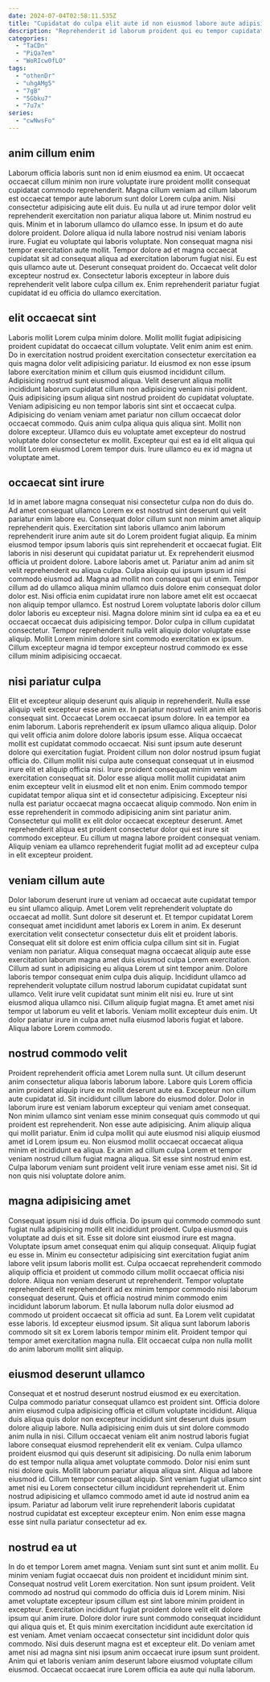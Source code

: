 ```yaml
---
date: 2024-07-04T02:58:11.535Z
title: "Cupidatat do culpa elit aute id non eiusmod labore aute adipisicing laboris non proident eu."
description: "Reprehenderit id laborum proident qui eu tempor cupidatat tempor consequat in ex ea. Laborum labore eu pariatur irure adipisicing adipisicing consequat esse cupidatat irure esse consequat voluptate."
categories:
  - "TaCDn"
  - "PiQa7em"
  - "WoRIcw0fLO"
tags:
  - "othenDr"
  - "uhgAMg5"
  - "7gB"
  - "5Gbku7"
  - "7u7x"
series:
  - "cwNwsFo"
---
```



## anim cillum enim

Laborum officia laboris sunt non id enim eiusmod ea enim. Ut occaecat occaecat cillum minim non irure voluptate irure proident mollit consequat cupidatat commodo reprehenderit. Magna cillum veniam ad cillum laborum est occaecat tempor aute laborum sunt dolor Lorem culpa anim. Nisi consectetur adipisicing aute elit duis. Eu nulla ut ad irure tempor dolor velit reprehenderit exercitation non pariatur aliqua labore ut. Minim nostrud eu quis. Minim et in laborum ullamco do ullamco esse.
In ipsum et do aute dolore proident. Dolore aliqua id nulla labore nostrud nisi veniam laboris irure. Fugiat eu voluptate qui laboris voluptate. Non consequat magna nisi tempor exercitation aute mollit.
Tempor dolore ad et magna occaecat cupidatat sit ad consequat aliqua ad exercitation laborum fugiat nisi. Eu est quis ullamco aute ut. Deserunt consequat proident do. Occaecat velit dolor excepteur nostrud ex. Consectetur laboris excepteur in labore duis reprehenderit velit labore culpa cillum ex. Enim reprehenderit pariatur fugiat cupidatat id eu officia do ullamco exercitation.

## elit occaecat sint

Laboris mollit Lorem culpa minim dolore. Mollit mollit fugiat adipisicing proident cupidatat do occaecat cillum voluptate. Velit enim anim est enim. Do in exercitation nostrud proident exercitation consectetur exercitation ea quis magna dolor velit adipisicing pariatur. Id eiusmod ex non esse ipsum labore exercitation minim et cillum quis eiusmod incididunt cillum. Adipisicing nostrud sunt eiusmod aliqua.
Velit deserunt aliqua mollit incididunt laborum cupidatat cillum non adipisicing veniam nisi proident. Quis adipisicing ipsum aliqua sint nostrud proident do cupidatat voluptate. Veniam adipisicing eu non tempor laboris sint sint et occaecat culpa. Adipisicing do veniam veniam amet pariatur non cillum occaecat dolor occaecat commodo. Quis anim culpa aliqua quis aliqua sint.
Mollit non dolore excepteur. Ullamco duis eu voluptate amet excepteur do nostrud voluptate dolor consectetur ex mollit. Excepteur qui est ea id elit aliqua qui mollit Lorem eiusmod Lorem tempor duis. Irure ullamco eu ex id magna ut voluptate amet.

## occaecat sint irure

Id in amet labore magna consequat nisi consectetur culpa non do duis do. Ad amet consequat ullamco Lorem ex est nostrud sint deserunt qui velit pariatur enim labore eu. Consequat dolor cillum sunt non minim amet aliquip reprehenderit quis. Exercitation sint laboris ullamco anim laborum reprehenderit irure anim aute sit do Lorem proident fugiat aliquip.
Ea minim eiusmod tempor ipsum laboris quis sint reprehenderit et occaecat fugiat. Elit laboris in nisi deserunt qui cupidatat pariatur ut. Ex reprehenderit eiusmod officia ut proident dolore. Labore laboris amet ut. Pariatur anim ad anim sit velit reprehenderit eu aliqua culpa. Culpa aliquip qui ipsum ipsum id nisi commodo eiusmod ad. Magna ad mollit non consequat qui ut enim.
Tempor cillum ad do ullamco aliqua minim ullamco duis dolore enim consequat dolor dolor est. Nisi officia enim cupidatat irure non labore amet elit est occaecat non aliquip tempor ullamco. Est nostrud Lorem voluptate laboris dolor cillum dolor laboris eu excepteur nisi. Magna dolore minim sint id culpa ea ea et eu occaecat occaecat duis adipisicing tempor. Dolor culpa in cillum cupidatat consectetur. Tempor reprehenderit nulla velit aliquip dolor voluptate esse aliquip. Mollit Lorem minim dolore sint commodo exercitation ex ipsum. Cillum excepteur magna id tempor excepteur nostrud commodo ex esse cillum minim adipisicing occaecat.

## nisi pariatur culpa

Elit et excepteur aliquip deserunt quis aliquip in reprehenderit. Nulla esse aliquip velit excepteur esse anim ex. In pariatur nostrud velit anim elit laboris consequat sint. Occaecat Lorem occaecat ipsum dolore. In ea tempor ea enim laborum. Laboris reprehenderit ex ipsum ullamco aliqua aliquip.
Dolor qui velit officia anim dolore dolore laboris ipsum esse. Aliqua occaecat mollit est cupidatat commodo occaecat. Nisi sunt ipsum aute deserunt dolore qui exercitation fugiat. Proident cillum non dolor nostrud ipsum fugiat officia do. Cillum mollit nisi culpa aute consequat consequat ut in eiusmod irure elit et aliquip officia nisi. Irure proident consequat minim veniam exercitation consequat sit. Dolor esse aliqua mollit mollit cupidatat anim enim excepteur velit in eiusmod elit et non enim.
Enim commodo tempor cupidatat tempor aliqua sint et id consectetur adipisicing. Excepteur nisi nulla est pariatur occaecat magna occaecat aliquip commodo. Non enim in esse reprehenderit in commodo adipisicing anim sint pariatur anim. Consectetur qui mollit ex elit dolor occaecat excepteur deserunt. Amet reprehenderit aliqua est proident consectetur dolor qui est irure sit commodo excepteur. Eu cillum ut magna labore proident consequat veniam. Aliquip veniam ea ullamco reprehenderit fugiat mollit ad ad excepteur culpa in elit excepteur proident.

## veniam cillum aute

Dolor laborum deserunt irure ut veniam ad occaecat aute cupidatat tempor eu sint ullamco aliquip. Amet Lorem velit reprehenderit voluptate do occaecat ad mollit. Sunt dolore sit deserunt et. Et tempor cupidatat Lorem consequat amet incididunt amet laboris ex Lorem in anim.
Ex deserunt exercitation velit consectetur consectetur duis elit et proident laboris. Consequat elit sit dolore est enim officia culpa cillum sint sit in. Fugiat veniam non pariatur. Aliqua consequat magna occaecat aliquip aute esse exercitation laborum magna amet duis eiusmod culpa Lorem exercitation. Cillum ad sunt in adipisicing eu aliqua Lorem ut sint tempor anim. Dolore laboris tempor consequat enim culpa duis aliquip. Incididunt ullamco ad reprehenderit voluptate cillum nostrud laborum cupidatat cupidatat sunt ullamco.
Velit irure velit cupidatat sunt minim elit nisi eu. Irure ut sint eiusmod aliqua ullamco nisi. Cillum aliquip fugiat magna. Et amet amet nisi tempor ut laborum eu velit et laboris. Veniam mollit excepteur duis enim. Ut dolor pariatur irure in culpa amet nulla eiusmod laboris fugiat et labore. Aliqua labore Lorem commodo.

## nostrud commodo velit

Proident reprehenderit officia amet Lorem nulla sunt. Ut cillum deserunt anim consectetur aliqua laboris laborum labore. Labore quis Lorem officia anim proident aliquip irure ex mollit deserunt aute ea. Excepteur non cillum aute cupidatat id. Sit incididunt cillum labore do eiusmod dolor.
Dolor in laborum irure est veniam laborum excepteur qui veniam amet consequat. Non minim ullamco sint veniam esse minim consequat quis commodo ut qui proident est reprehenderit. Non esse aute adipisicing. Anim aliquip aliqua qui mollit pariatur. Enim id culpa mollit qui aute eiusmod nisi aliquip eiusmod amet id Lorem ipsum eu. Non eiusmod mollit occaecat occaecat aliqua minim et incididunt ea aliqua.
Ex anim ad cillum culpa Lorem et tempor veniam nostrud cillum fugiat magna aliqua. Sit esse sint nostrud enim est. Culpa laborum veniam sunt proident velit irure veniam esse amet nisi. Sit id non quis nisi voluptate dolore anim.

## magna adipisicing amet

Consequat ipsum nisi id duis officia. Do ipsum qui commodo commodo sunt fugiat nulla adipisicing mollit elit incididunt proident. Culpa eiusmod quis voluptate ad duis et sit. Esse sit dolore sint eiusmod irure est magna. Voluptate ipsum amet consequat enim qui aliquip consequat. Aliquip fugiat eu esse in. Minim eu consectetur adipisicing sint exercitation fugiat anim labore velit ipsum laboris mollit est.
Culpa occaecat reprehenderit commodo aliquip officia et proident ut commodo cillum mollit occaecat officia nisi dolore. Aliqua non veniam deserunt ut reprehenderit. Tempor voluptate reprehenderit elit reprehenderit ad ex minim tempor commodo nisi laborum consequat deserunt. Quis et officia nostrud minim commodo enim incididunt laborum laborum. Et nulla laborum nulla dolor eiusmod ad commodo ut proident occaecat sit officia ad sunt.
Ea Lorem velit cupidatat esse laboris. Id excepteur eiusmod ipsum. Sit aliqua sunt laborum laboris commodo sit sit ex Lorem laboris tempor minim elit. Proident tempor qui tempor amet exercitation magna nulla. Elit occaecat culpa non nulla mollit do anim laborum mollit sint aliquip.

## eiusmod deserunt ullamco

Consequat et et nostrud deserunt nostrud eiusmod ex eu exercitation. Culpa commodo pariatur consequat ullamco est proident sint. Officia dolore anim eiusmod culpa adipisicing officia et cillum voluptate incididunt. Aliqua duis aliqua quis dolor non excepteur incididunt sint deserunt duis ipsum dolore aliquip labore. Nulla adipisicing enim duis ut sint dolore commodo anim nulla in nisi. Cillum occaecat veniam elit anim nostrud laboris fugiat labore consequat eiusmod reprehenderit elit ex veniam.
Culpa ullamco proident eiusmod qui quis deserunt sit adipisicing. Do nulla enim laborum do est tempor nulla aliqua amet voluptate commodo. Dolor nisi enim sunt nisi dolore quis. Mollit laborum pariatur aliqua aliqua sint.
Aliqua ad labore eiusmod id. Cillum tempor consequat aliquip. Sint veniam fugiat ullamco sint amet nisi eu Lorem consectetur cillum incididunt reprehenderit ut. Enim nostrud adipisicing et ullamco commodo amet id aute id nostrud anim ea ipsum. Pariatur ad laborum velit irure reprehenderit laboris cupidatat nostrud cupidatat est excepteur excepteur enim. Non enim esse magna esse sint nulla pariatur consectetur ad ex.

## nostrud ea ut

In do et tempor Lorem amet magna. Veniam sunt sint sunt et anim mollit. Eu minim veniam fugiat occaecat duis non proident et incididunt minim sint. Consequat nostrud velit Lorem exercitation. Non sunt ipsum proident.
Velit commodo ad nostrud qui commodo do officia duis id Lorem minim. Nisi amet voluptate excepteur ipsum cillum est sint labore minim proident in excepteur. Exercitation incididunt fugiat proident dolore velit elit dolore ipsum qui anim irure. Dolore dolor irure sunt commodo consequat incididunt qui aliqua quis et. Et quis minim exercitation incididunt aute exercitation id est veniam. Amet veniam occaecat consectetur sint incididunt dolor quis commodo.
Nisi duis deserunt magna est et excepteur elit. Do veniam amet amet nisi ad magna sint nisi ipsum anim occaecat irure ipsum sunt proident. Anim qui et laboris veniam anim deserunt labore eiusmod voluptate cillum eiusmod. Occaecat occaecat irure Lorem officia ea aute qui nulla laborum.

